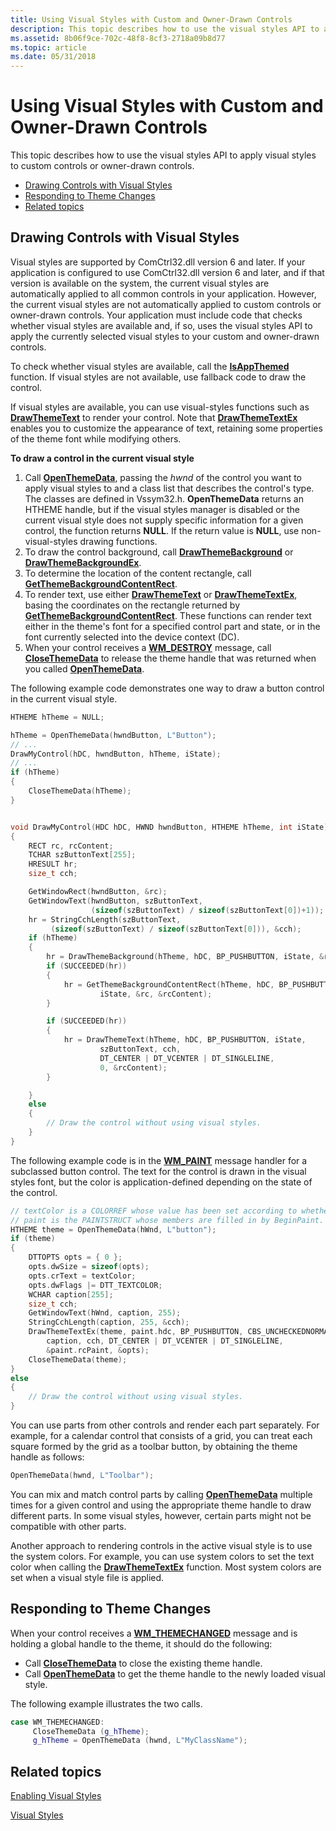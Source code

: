 ```yaml
---
title: Using Visual Styles with Custom and Owner-Drawn Controls
description: This topic describes how to use the visual styles API to apply visual styles to custom controls or owner-drawn controls.
ms.assetid: 8b06f9ce-702c-48f8-8cf3-2718a09b8d77
ms.topic: article
ms.date: 05/31/2018
---
```


# Using Visual Styles with Custom and Owner-Drawn Controls

This topic describes how to use the visual styles API to apply visual styles to custom controls or owner-drawn controls.

-   [Drawing Controls with Visual Styles](#drawing-controls-with-visual-styles)
-   [Responding to Theme Changes](#responding-to-theme-changes)
-   [Related topics](#related-topics)

## Drawing Controls with Visual Styles

Visual styles are supported by ComCtrl32.dll version 6 and later. If your application is configured to use ComCtrl32.dll version 6 and later, and if that version is available on the system, the current visual styles are automatically applied to all common controls in your application. However, the current visual styles are not automatically applied to custom controls or owner-drawn controls. Your application must include code that checks whether visual styles are available and, if so, uses the visual styles API to apply the currently selected visual styles to your custom and owner-drawn controls.

To check whether visual styles are available, call the [**IsAppThemed**](/windows/desktop/api/Uxtheme/nf-uxtheme-isappthemed) function. If visual styles are not available, use fallback code to draw the control.

If visual styles are available, you can use visual-styles functions such as [**DrawThemeText**](/windows/desktop/api/Uxtheme/nf-uxtheme-drawthemetext) to render your control. Note that [**DrawThemeTextEx**](/windows/desktop/api/Uxtheme/nf-uxtheme-drawthemetextex) enables you to customize the appearance of text, retaining some properties of the theme font while modifying others.

**To draw a control in the current visual style**

1.  Call [**OpenThemeData**](/windows/desktop/api/Uxtheme/nf-uxtheme-openthemedata), passing the *hwnd* of the control you want to apply visual styles to and a class list that describes the control's type. The classes are defined in Vssym32.h. **OpenThemeData** returns an HTHEME handle, but if the visual styles manager is disabled or the current visual style does not supply specific information for a given control, the function returns **NULL**. If the return value is **NULL**, use non-visual-styles drawing functions.
2.  To draw the control background, call [**DrawThemeBackground**](/windows/desktop/api/Uxtheme/nf-uxtheme-drawthemebackground) or [**DrawThemeBackgroundEx**](/windows/desktop/api/Uxtheme/nf-uxtheme-drawthemebackgroundex).
3.  To determine the location of the content rectangle, call [**GetThemeBackgroundContentRect**](/windows/desktop/api/Uxtheme/nf-uxtheme-getthemebackgroundcontentrect).
4.  To render text, use either [**DrawThemeText**](/windows/desktop/api/Uxtheme/nf-uxtheme-drawthemetext) or [**DrawThemeTextEx**](/windows/desktop/api/Uxtheme/nf-uxtheme-drawthemetextex), basing the coordinates on the rectangle returned by [**GetThemeBackgroundContentRect**](/windows/desktop/api/Uxtheme/nf-uxtheme-getthemebackgroundcontentrect). These functions can render text either in the theme's font for a specified control part and state, or in the font currently selected into the device context (DC).
5.  When your control receives a [**WM\_DESTROY**](https://docs.microsoft.com/windows/desktop/winmsg/wm-destroy) message, call [**CloseThemeData**](/windows/desktop/api/Uxtheme/nf-uxtheme-closethemedata) to release the theme handle that was returned when you called [**OpenThemeData**](/windows/desktop/api/Uxtheme/nf-uxtheme-openthemedata).

The following example code demonstrates one way to draw a button control in the current visual style.


```C++
HTHEME hTheme = NULL;

hTheme = OpenThemeData(hwndButton, L"Button");
// ...
DrawMyControl(hDC, hwndButton, hTheme, iState);
// ...
if (hTheme)
{
    CloseThemeData(hTheme);
}


void DrawMyControl(HDC hDC, HWND hwndButton, HTHEME hTheme, int iState)
{
    RECT rc, rcContent;
    TCHAR szButtonText[255];
    HRESULT hr;
    size_t cch;

    GetWindowRect(hwndButton, &rc);
    GetWindowText(hwndButton, szButtonText,
                  (sizeof(szButtonText) / sizeof(szButtonText[0])+1));
    hr = StringCchLength(szButtonText,
         (sizeof(szButtonText) / sizeof(szButtonText[0])), &cch);
    if (hTheme)
    {
        hr = DrawThemeBackground(hTheme, hDC, BP_PUSHBUTTON, iState, &rc, 0);
        if (SUCCEEDED(hr))
        {
            hr = GetThemeBackgroundContentRect(hTheme, hDC, BP_PUSHBUTTON, 
                    iState, &rc, &rcContent);
        }

        if (SUCCEEDED(hr))
        {
            hr = DrawThemeText(hTheme, hDC, BP_PUSHBUTTON, iState, 
                    szButtonText, cch,
                    DT_CENTER | DT_VCENTER | DT_SINGLELINE,
                    0, &rcContent);
        }

    }
    else
    {
        // Draw the control without using visual styles.
    }
}
```





The following example code is in the [**WM\_PAINT**](https://docs.microsoft.com/windows/desktop/gdi/wm-paint) message handler for a subclassed button control. The text for the control is drawn in the visual styles font, but the color is application-defined depending on the state of the control.


```C++
// textColor is a COLORREF whose value has been set according to whether the button is "hot".
// paint is the PAINTSTRUCT whose members are filled in by BeginPaint.
HTHEME theme = OpenThemeData(hWnd, L"button");
if (theme)
{
    DTTOPTS opts = { 0 };
    opts.dwSize = sizeof(opts);
    opts.crText = textColor;
    opts.dwFlags |= DTT_TEXTCOLOR;
    WCHAR caption[255];
    size_t cch;
    GetWindowText(hWnd, caption, 255);
    StringCchLength(caption, 255, &cch);
    DrawThemeTextEx(theme, paint.hdc, BP_PUSHBUTTON, CBS_UNCHECKEDNORMAL, 
        caption, cch, DT_CENTER | DT_VCENTER | DT_SINGLELINE, 
        &paint.rcPaint, &opts);
    CloseThemeData(theme);
}
else
{
    // Draw the control without using visual styles.
}
```



You can use parts from other controls and render each part separately. For example, for a calendar control that consists of a grid, you can treat each square formed by the grid as a toolbar button, by obtaining the theme handle as follows:


```C++
OpenThemeData(hwnd, L"Toolbar");
```



You can mix and match control parts by calling [**OpenThemeData**](/windows/desktop/api/Uxtheme/nf-uxtheme-openthemedata) multiple times for a given control and using the appropriate theme handle to draw different parts. In some visual styles, however, certain parts might not be compatible with other parts.

Another approach to rendering controls in the active visual style is to use the system colors. For example, you can use system colors to set the text color when calling the [**DrawThemeTextEx**](/windows/desktop/api/Uxtheme/nf-uxtheme-drawthemetextex) function. Most system colors are set when a visual style file is applied.

## Responding to Theme Changes

When your control receives a [**WM\_THEMECHANGED**](https://docs.microsoft.com/windows/desktop/winmsg/wm-themechanged) message and is holding a global handle to the theme, it should do the following:

-   Call [**CloseThemeData**](/windows/desktop/api/Uxtheme/nf-uxtheme-closethemedata) to close the existing theme handle.
-   Call [**OpenThemeData**](/windows/desktop/api/Uxtheme/nf-uxtheme-openthemedata) to get the theme handle to the newly loaded visual style.

The following example illustrates the two calls.


```C++
case WM_THEMECHANGED:
     CloseThemeData (g_hTheme);
     g_hTheme = OpenThemeData (hwnd, L"MyClassName");
```



## Related topics

<dl> <dt>

[Enabling Visual Styles](cookbook-overview.md)
</dt> <dt>

[Visual Styles](themes-overview.md)
</dt> </dl>

 

 




